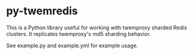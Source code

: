 py-twemredis
==========

This is a Python library useful for working with twemproxy sharded Redis clusters. It replicates twemproxy's md5 sharding behavior.

See example.py and example.yml for example usage.

